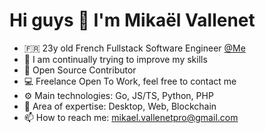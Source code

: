 # Hi guys 👋  I'm Mikaël Vallenet

- 🇫🇷 23y old French Fullstack Software Engineer [@Me](https://mikatech.me/) 
- 🌱 I am continually trying to improve my skills
- 👯 Open Source Contributor
- 💻 Freelance Open To Work, feel free to contact me
- ⚙️  Main technologies: Go, JS/TS, Python, PHP
- 🧪 Area of expertise: Desktop, Web, Blockchain
- 📫 How to reach me: mikael.vallenetpro@gmail.com
